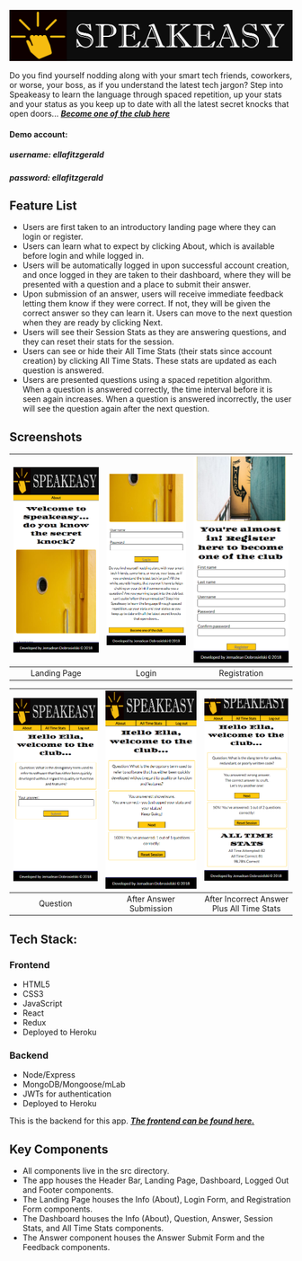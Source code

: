 ![Speakeasy Logo][logo]

[logo]: img/speakeasy-logo2.png

Do you find yourself nodding along with your smart tech friends, coworkers, or worse, your boss, as if you understand the latest tech jargon? Step into Speakeasy to learn the language through spaced repetition, up your stats and your status as you keep up to date with all the latest secret knocks that open doors... **_[Become one of the club here](https://speakeasy-client-two.herokuapp.com// "Speakeasy")_**&nbsp;

#### Demo account:
##### username: ellafitzgerald
##### password: ellafitzgerald

## Feature List
 * Users are first taken to an introductory landing page where they can login or register.
 * Users can learn what to expect by clicking About, which is available before login and while logged in.
 * Users will be automatically logged in upon successful account creation, and once logged in they are taken to their dashboard, where they will be presented with a question and a place to submit their answer.
 * Upon submission of an answer, users will receive immediate feedback letting them know if they were correct. If not, they will be given the correct answer so they can learn it. Users can move to the next question when they are ready by clicking Next.
 * Users will see their Session Stats as they are answering questions, and they can reset their stats for the session.
  * Users can see or hide their All Time Stats (their stats since account creation) by clicking All Time Stats.  These stats are updated as each question is answered.
 * Users are presented questions using a spaced repetition algorithm.  When a question is answered correctly, the time interval before it is seen again increases.  When a question is answered incorrectly, the user will see the question again after the next question.

## Screenshots
| <img alt="Landing Page" src="img/LandingPage.PNG" width="350"> | <img alt="LogIn" src="img/LogIn.PNG" width="350"> | <img alt="Registration" src="img/Registration.PNG" width="350"> | 
|:---:|:---:|:---:|
| Landing Page | Login | Registration |

| <img alt="Question" src="img/Question.PNG" width="350"> | <img alt="After Answer Submission" src="img/AfterAnswerSubmission.PNG" width="350"> | <img alt="After Incorrect Answer Plus All Time Stats" src="img/AfterIncorrectAnswerSubmission.PNG" width="350"> |
|:---:|:---:|:---:|
| Question | After Answer Submission | After Incorrect Answer Plus All Time Stats |

## Tech Stack:
### Frontend

  * HTML5
  * CSS3
  * JavaScript
  * React
  * Redux
  * Deployed to Heroku

### Backend

  * Node/Express
  * MongoDB/Mongoose/mLab
  * JWTs for authentication
  * Deployed to Heroku

This is the backend for this app.  **_[The frontend can be found here.](https://github.com/JemDobro/Speakeasy-client-Jem "Speakeasy Frontend")_**

## Key Components
 * All components live in the src directory. 
 * The app houses the Header Bar, Landing Page, Dashboard, Logged Out and Footer components. 
 * The Landing Page houses the Info (About), Login Form, and Registration Form components. 
 * The Dashboard houses the Info (About), Question, Answer, Session Stats, and All Time Stats components.
 * The Answer component houses the Answer Submit Form and the Feedback components.